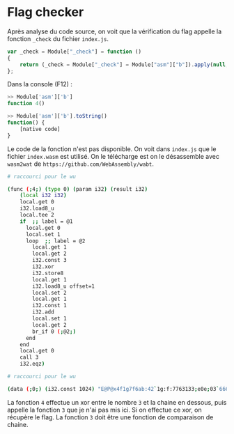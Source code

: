 # Flag checker

Après analyse du code source, on voit que la vérification du flag appelle la fonction `_check` du fichier `index.js`.
```js
var _check = Module["_check"] = function ()
{
    return (_check = Module["_check"] = Module["asm"]["b"]).apply(null, arguments)
};
```
Dans la console (F12) :
```js
>> Module['asm']['b']
function 4()

>> Module['asm']['b'].toString()
function() {
    [native code]
}
```

Le code de la fonction n'est pas disponible.
On voit dans `index.js` que le fichier `index.wasm` est utilisé.
On le télécharge est on le désassemble avec `wasm2wat` de `https://github.com/WebAssembly/wabt`.

```sh
# raccourci pour le wu

(func (;4;) (type 0) (param i32) (result i32)
    (local i32 i32)
    local.get 0
    i32.load8_u
    local.tee 2
    if  ;; label = @1
      local.get 0
      local.set 1
      loop  ;; label = @2
        local.get 1
        local.get 2
        i32.const 3
        i32.xor
        i32.store8
        local.get 1
        i32.load8_u offset=1
        local.set 2
        local.get 1
        i32.const 1
        i32.add
        local.set 1
        local.get 2
        br_if 0 (;@2;)
      end
    end
    local.get 0
    call 3
    i32.eqz)

# raccourci pour le wu

(data (;0;) (i32.const 1024) "E@P@x4f1g7f6ab:42`1g:f:7763133;e0e;03`6661`bee0:33fg732;b6fea44be34g0~"))
```

La fonction `4` effectue un xor entre le nombre `3` et la chaine en dessous, puis appelle la fonction `3` que je n'ai pas mis ici.
Si on effectue ce xor, on récupère le flag.
La fonction `3` doit être une fonction de comparaison de chaine.
